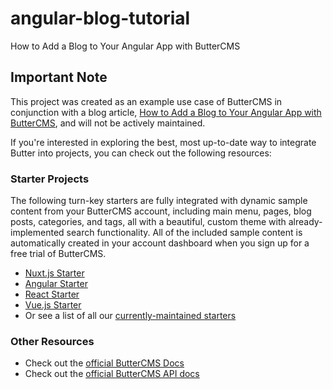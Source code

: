 # angular-blog-tutorial
How to Add a Blog to Your Angular App with ButterCMS

## Important Note
This project was created as an example use case of ButterCMS in conjunction with a blog article, [How to Add a Blog to Your Angular App with ButterCMS](https://buttercms.com/blog/angular-blog-tutorial/), and will not be actively maintained.

If you're interested in exploring the best, most up-to-date way to integrate Butter into projects, you can check out the following resources:

### Starter Projects

The following turn-key starters are fully integrated with dynamic sample content from your ButterCMS account, including main menu, pages, blog posts, categories, and tags, all with a beautiful, custom theme with already-implemented search functionality. All of the included sample content is automatically created in your account dashboard when you sign up for a free trial of ButterCMS.
- [Nuxt.js Starter](https://buttercms.com/starters/nuxtjs-starter-project/)
- [Angular Starter](https://buttercms.com/starters/angular-starter-project/)
- [React Starter](https://buttercms.com/starters/react-starter-project/)
- [Vue.js Starter](https://buttercms.com/starters/vuejs-starter-project/)
- Or see a list of all our [currently-maintained starters](https://buttercms.com/starters/)

### Other Resources
- Check out the [official ButterCMS Docs](https://buttercms.com/docs/)
- Check out the [official ButterCMS API docs](https://buttercms.com/docs/api/)
